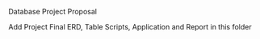 Database Project Proposal 

Add Project Final ERD, Table Scripts, Application and Report in this folder
